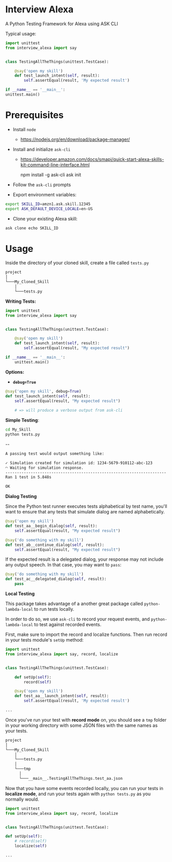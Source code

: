 Interview Alexa
===============

A Python Testing Framework for Alexa using ASK CLI

Typical usage:

```python
import unittest
from interview_alexa import say


class TestingAllTheThings(unittest.TestCase):

    @say('open my skill')
    def test_launch_intent(self, result):
        self.assertEqual(result, 'My expected result')

if __name__ == '__main__':
unittest.main()
```

Prerequisites
=============

* Install ``node``
  * <https://nodejs.org/en/download/package-manager/>

* Install and initialize ``ask-cli``
	* <https://developer.amazon.com/docs/smapi/quick-start-alexa-skills-kit-command-line-interface.html>

    	npm install -g ask-cli
    	ask init

* Follow the ``ask-cli`` prompts

* Export environment variables:

```bash
export SKILL_ID=amzn1.ask.skill.12345
export ASK_DEFAULT_DEVICE_LOCALE=en-US
```

* Clone your existing Alexa skill:

```bash
ask clone echo SKILL_ID
```


Usage
=====

Inside the directory of your cloned skill, create a file called ``tests.py``

```bash
project
│
└───My_Cloned_Skill
	│
	└───tests.py
```

**Writing Tests:**

```python
import unittest
from interview_alexa import say


class TestingAllTheThings(unittest.TestCase):

    @say('open my skill')
    def test_launch_intent(self, result):
        self.assertEqual(result, "My expected result")

if __name__ == '__main__':
    unittest.main()
```

**Options:**

- **`debug=True`**

```python
@say('open my skill', debug=True)
def test_launch_intent(self, result):
    self.assertEqual(result, "My expected result")
    
    # => will produce a verbose output from ask-cli
```

**Simple Testing**:

```bash
cd My_Skill
python tests.py
```

--
```bash
A passing test would output something like:

✓ Simulation created for simulation id: 1234-5679-910112-abc-123
◠ Waiting for simulation response.
----------------------------------------------------------------------
Ran 1 test in 5.848s

OK
```

**Dialog Testing**

Since the Python test runner executes tests alphabetical by test name, you'll want to ensure that any tests that simulate dialog are named alphabetically.

```python
@say('open my skill')
def test_aa__begin_dialog(self, result):
    self.assertEqual(result, "My expected result")

@say('do something with my skill')
def test_ab__continue_dialog(self, result):
    self.assertEqual(result, "My expected result")
```

If the expected result is a delegated dialog, your response may not include any output speech. In that case, you may want to ``pass``:

```python
@say('do something with my skill')
def test_ac__delegated_dialog(self, result):
    pass
```

**Local Testing**

This package takes advantage of a another great package called ``python-lambda-local`` to run tests locally.

In order to do so, we use ``ask-cli`` to record your request events, and ``python-lambda-local`` to test against recorded events.

First, make sure to import the record and localize functions. Then run record in your tests module's ``setUp`` method:

```python
import unittest
from interview_alexa import say, record, localize


class TestingAllTheThings(unittest.TestCase):

    def setUp(self):
        record(self)

    @say('open my skill')
    def test_aa__launch_intent(self, result):
        self.assertEqual(result, 'My expected result')

...
```

Once you've run your test with **record mode** on, you should see a ``tmp`` folder in your working directory with some JSON files with the same names as your tests.

```bash
project
│
└───My_Cloned_Skill
	│
	└───tests.py
	│
	└───tmp
	  │
	  └───__main__.TestingAllTheThings.test_aa.json
```

Now that you have some events recorded locally, you can run your tests in **localize mode**, and run your tests again with ``python tests.py`` as you normally would.

```python
import unittest
from interview_alexa import say, record, localize


class TestingAllTheThings(unittest.TestCase):

def setUp(self):
    # record(self)
    localize(self)

...
```

